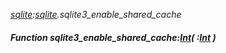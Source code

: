 _[sqlite](../../modules/sqlite/sqlite-module.md):[sqlite](../../modules/sqlite/sqlite-module.md).sqlite3\_enable\_shared\_cache_
##### Function sqlite3\_enable\_shared\_cache:[Int](../../modules/wonkey/wonkey-types-int.md)( :[Int](../../modules/wonkey/wonkey-types-int.md) )
